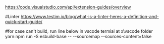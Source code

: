 https://code.visualstudio.com/api/extension-guides/overview

#Linter
https://www.testim.io/blog/what-is-a-linter-heres-a-definition-and-quick-start-guide/

#for case can't build, run line below in vscode termial at x\vscode folder
yarn
npm run -S esbuild-base -- --sourcemap --sources-content=false

